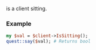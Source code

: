 is a client sitting.
### Example

```perl
my $val = $client->IsSitting();
quest::say($val); # Returns bool
```